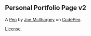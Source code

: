 Personal Portfolio Page v2
--------------------------


A [Pen](http://codepen.io/jmcilhargey/pen/zqpdwK) by [Joe McIlhargey](http://codepen.io/jmcilhargey) on [CodePen](http://codepen.io/).

[License](http://codepen.io/jmcilhargey/pen/zqpdwK/license).